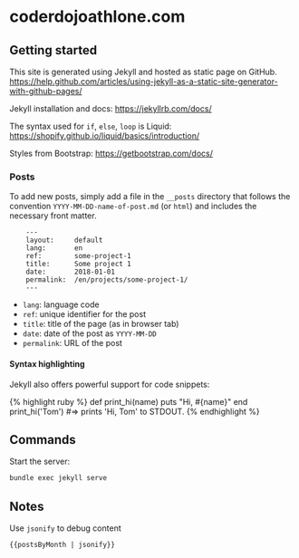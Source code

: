# coderdojoathlone.com

## Getting started

This site is generated using Jekyll and hosted as static page on GitHub.
https://help.github.com/articles/using-jekyll-as-a-static-site-generator-with-github-pages/

Jekyll installation and docs:
https://jekyllrb.com/docs/

The syntax used for `if`, `else`, `loop` is Liquid:
https://shopify.github.io/liquid/basics/introduction/

Styles from Bootstrap:
https://getbootstrap.com/docs/ 

### Posts

To add new posts, simply add a file in the `__posts` directory that follows the convention `YYYY-MM-DD-name-of-post.md` (or `html`) and includes the necessary front matter.

```
    ---
    layout:     default
    lang:       en
    ref:        some-project-1
    title:      Some project 1
    date:       2018-01-01
    permalink:  /en/projects/some-project-1/
    ---
```

- `lang`:       language code
- `ref`:        unique identifier for the post
- `title`:      title of the page (as in browser tab)
- `date`:       date of the post as `YYYY-MM-DD`
- `permalink`:  URL of the post

#### Syntax highlighting

Jekyll also offers powerful support for code snippets:

{% highlight ruby %}
def print_hi(name)
  puts "Hi, #{name}"
end
print_hi('Tom')
#=> prints 'Hi, Tom' to STDOUT.
{% endhighlight %}

## Commands

Start the server:
```bash
bundle exec jekyll serve
```


## Notes

Use `jsonify` to debug content

```
{{postsByMonth | jsonify}}
```
